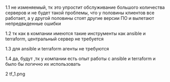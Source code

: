 1.1 не изменяемый, тк это упростит обслуживание большого количества серверов и не будет такой проблемы, что у половины клиентов все работает, а у другой половины стоят другие версии ПО и вылетают непредвиденные ошибки

1.2 тк как в компании имеются такие инструменты как ansible и terraform, центральный сервер не требуется

1.3 для ansible и terraform агенты не требуются

1.4 да, будут ,тк у компании есть опыт работы с ansible и terraform и было бы логично их использовать


2 tf_1.png
